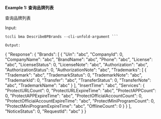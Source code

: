 **Example 1: 查询品牌列表**

查询品牌列表

Input: 

```
tccli bma DescribeBPBrands --cli-unfold-argument ```

Output: 
```
{
    "Response": {
        "Brands": [
            {
                "Uin": "abc",
                "CompanyId": 0,
                "CompanyName": "abc",
                "BrandName": "abc",
                "Phone": "abc",
                "License": "abc",
                "LicenseStatus": 0,
                "LicenseNote": "abc",
                "Authorization": "abc",
                "AuthorizationStatus": 0,
                "AuthorizationNote": "abc",
                "Trademarks": [
                    {
                        "Trademark": "abc",
                        "TrademarkStatus": 0,
                        "TrademarkNote": "abc",
                        "TrademarkId": 0,
                        "Transfer": "abc",
                        "TransferStatus": 0,
                        "TransferNote": "abc",
                        "TrademarkName": "abc"
                    }
                ],
                "InsertTime": "abc",
                "Services": {
                    "ProtectURLCount": 0,
                    "ProtectURLExpireTime": "abc",
                    "ProtectAPPCount": 0,
                    "ProtectAPPExpireTime": "abc",
                    "ProtectOfficialAccountCount": 0,
                    "ProtectOfficialAccountExpireTime": "abc",
                    "ProtectMiniProgramCount": 0,
                    "ProtectMiniProgramExpireTime": "abc",
                    "OfflineCount": 0
                }
            }
        ],
        "NoticeStatus": 0,
        "RequestId": "abc"
    }
}
```

